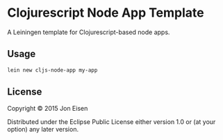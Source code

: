 # Clojurescript Node App Template

A Leiningen template for Clojurescript-based node apps.

## Usage

```sh
lein new cljs-node-app my-app
```

## License

Copyright © 2015 Jon Eisen

Distributed under the Eclipse Public License either version 1.0 or (at
your option) any later version.
